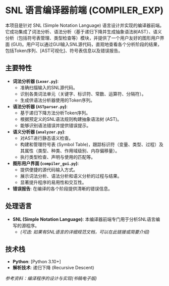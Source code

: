 # SNL 语言编译器前端 (COMPILER_EXP)

本项目是针对 SNL (Simple Notation Language) 语言设计并实现的编译器前端。它成功集成了词法分析、语法分析（基于递归下降并生成抽象语法树AST）、语义分析（包括符号表管理、类型检查等）模块，并提供了一个用户友好的图形用户界面 (GUI)。用户可以通过GUI输入SNL源代码，直观地查看各个分析阶段的结果，包括Token序列、[AST可视化]、符号表信息以及错误报告。

## 主要特性

* **词法分析器 (`Lexer.py`)**:
  * 准确扫描输入的SNL源代码。
  * 识别各类词法单元（关键字、标识符、常数、运算符、分隔符）。
  * 生成供语法分析器使用的Token序列。
* **语法分析器 (`ASTparser.py`)**:
  * 基于递归下降方法分析Token序列。
  * 根据预定义的SNL语法规则构建抽象语法树 (AST)。
  * 能够识别语法错误并提供错误提示。
* **语义分析器 (`analyzer.py`)**:
  * 对AST进行静态语义检查。
  * 构建和管理符号表 (Symbol Table)，跟踪标识符（变量、类型、过程）及其属性（类型、种类、作用域级别、内存偏移量）。
  * 执行类型检查、声明与使用的匹配等。
* **图形用户界面 (`compiler_gui.py`)**:
  * 提供便捷的源代码输入方式。
  * 展示词法分析、语法分析和语义分析的过程与结果。
  * 显著提升程序的易用性和交互性。
* **错误报告**: 在编译的各个阶段提供清晰的错误信息。

## 处理语言

* **SNL (Simple Notation Language)**: 本编译器前端专门用于分析SNL语言编写的源程序。
  * _(可选: 如果有SNL语言的详细规范文档，可以在此链接或简要介绍)_

## 技术栈

* **Python**: [Python 3.10+]
* **解析技术**: 递归下降 (Recursive Descent)




*参考资料：编译程序的设计与实现(书稿电子版)*

